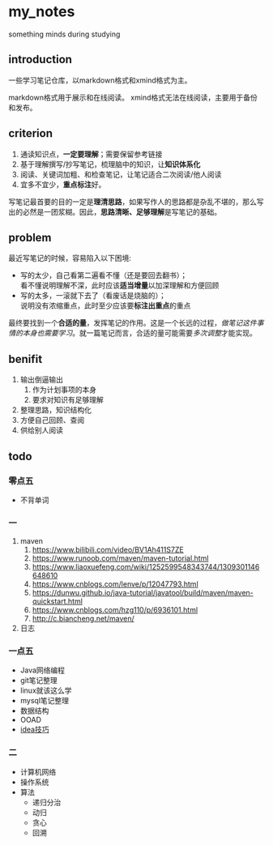 # my_notes
something minds during studying

## introduction
一些学习笔记仓库，以markdown格式和xmind格式为主。

markdown格式用于展示和在线阅读。
xmind格式无法在线阅读，主要用于备份和发布。

## criterion
1. 通读知识点，**一定要理解**；需要保留参考链接
2. 基于理解撰写/抄写笔记，梳理脑中的知识，让**知识体系化**
3. 阅读、关键词加粗、和检查笔记，让笔记适合二次阅读/他人阅读
4. 宜多不宜少，**重点标注**好。

写笔记最首要的目的一定是**理清思路**，如果写作人的思路都是杂乱不堪的，那么写出的必然是一团浆糊。因此，**思路清晰、足够理解**是写笔记的基础。


## problem
最近写笔记的时候，容易陷入以下困境:
* 写的太少，自己看第二遍看不懂（还是要回去翻书）；  
看不懂说明理解不深，此时应该**适当增量**以加深理解和方便回顾
* 写的太多，一滚就下去了（看废话是烧脑的）；  
说明没有浓缩重点，此时至少应该要**标注出重点**的重点

最终要找到一个**合适的量**，发挥笔记的作用。这是一个长远的过程，*做笔记这件事情的本身也需要学习*。就一篇笔记而言，合适的量可能需要*多次调整*才能实现。


## benifit
1. 输出倒逼输出
   1. 作为计划事项的本身
   2. 要求对知识有足够理解
2. 整理思路，知识结构化
3. 方便自己回顾、查阅
4. 供给别人阅读

## todo
### 零点五
* 不背单词

### 一
1. maven
   1. https://www.bilibili.com/video/BV1Ah411S7ZE
   2. https://www.runoob.com/maven/maven-tutorial.html
   3. https://www.liaoxuefeng.com/wiki/1252599548343744/1309301146648610
   4. https://www.cnblogs.com/lenve/p/12047793.html
   5. https://dunwu.github.io/java-tutorial/javatool/build/maven/maven-quickstart.html
   6. https://www.cnblogs.com/hzg110/p/6936101.html
   7. http://c.biancheng.net/maven/
2. 日志

### 一点五
* Java网络编程
* git笔记整理
* linux就该这么学
* mysql笔记整理
* 数据结构
* OOAD
* [idea技巧](https://blog.csdn.net/qq_27093465/article/details/77449117)

### 二
* 计算机网络
* 操作系统
* 算法
  * 递归分治
  * 动归
  * 贪心
  * 回溯
